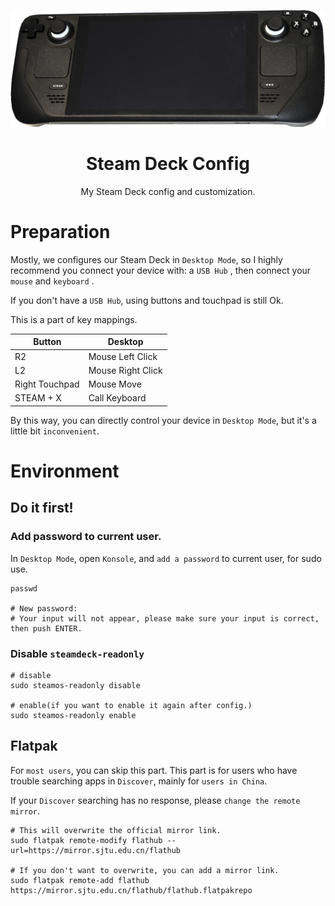 <p align="center">
    <img src="./.github/steamdeck.png"/>
</p>

<h1 align="center">
Steam Deck Config
</h1>

<p align="center">
My Steam Deck config and customization.
</p>

# Preparation
Mostly, we configures our Steam Deck in `Desktop Mode`, so I highly recommend you connect your device with: 
a `USB Hub` , then connect your `mouse` and `keyboard` . 

If you don't have a `USB Hub`, using buttons and touchpad is still Ok.

This is a part of key mappings.

| Button  | Desktop            |
| -       | -                  |
|   R2    |  Mouse Left Click  |
|   L2    |  Mouse Right Click |
|  Right Touchpad | Mouse Move |
| STEAM + X | Call Keyboard    |

By this way, you can directly control your device in `Desktop Mode`, but it's a little bit `inconvenient`.

# Environment

## Do it first!

### Add password to current user.
In `Desktop Mode`, open `Konsole`, and `add a password` to current user, for sudo use.

```shell
passwd

# New password: 
# Your input will not appear, please make sure your input is correct, then push ENTER.
```

### Disable `steamdeck-readonly`
```shell
# disable
sudo steamos-readonly disable

# enable(if you want to enable it again after config.)
sudo steamos-readonly enable
```


## Flatpak
For `most users`, you can skip this part. This part is for users who have trouble searching apps in `Discover`, mainly for `users in China`.

If your `Discover` searching has no response, please `change the remote mirror`.

```shell
# This will overwrite the official mirror link.
sudo flatpak remote-modify flathub --url=https://mirror.sjtu.edu.cn/flathub

# If you don't want to overwrite, you can add a mirror link.
sudo flatpak remote-add flathub https://mirror.sjtu.edu.cn/flathub/flathub.flatpakrepo
```